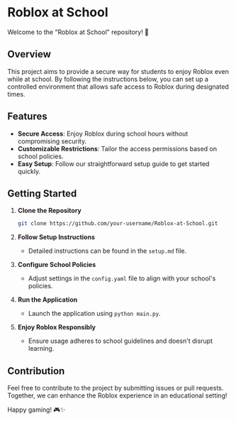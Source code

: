# Roblox at School

Welcome to the "Roblox at School" repository! 🚀

## Overview

This project aims to provide a secure way for students to enjoy Roblox even while at school. By following the instructions below, you can set up a controlled environment that allows safe access to Roblox during designated times.

## Features

- **Secure Access**: Enjoy Roblox during school hours without compromising security.
- **Customizable Restrictions**: Tailor the access permissions based on school policies.
- **Easy Setup**: Follow our straightforward setup guide to get started quickly.

## Getting Started

1. **Clone the Repository**
    ```bash
    git clone https://github.com/your-username/Roblox-at-School.git
    ```

2. **Follow Setup Instructions**
    - Detailed instructions can be found in the `setup.md` file.

3. **Configure School Policies**
    - Adjust settings in the `config.yaml` file to align with your school's policies.

4. **Run the Application**
    - Launch the application using `python main.py`.

5. **Enjoy Roblox Responsibly**
    - Ensure usage adheres to school guidelines and doesn't disrupt learning.

## Contribution

Feel free to contribute to the project by submitting issues or pull requests. Together, we can enhance the Roblox experience in an educational setting!

Happy gaming! 🎮✨
